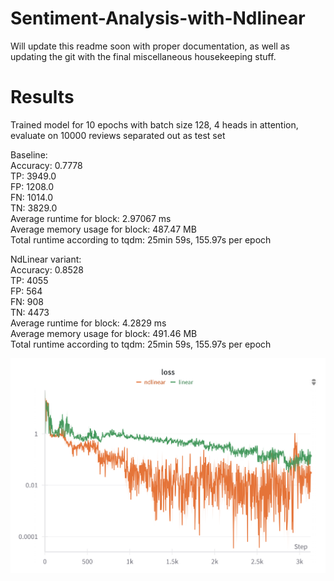 # Sentiment-Analysis-with-Ndlinear
Will update this readme soon with proper documentation, as well as updating the git with the final miscellaneous housekeeping stuff.

# Results
Trained model for 10 epochs with batch size 128, 4 heads in attention, evaluate on 10000 reviews separated out as test set

Baseline:<br>
Accuracy: 0.7778<br>
TP: 3949.0<br>
FP: 1208.0<br>
FN: 1014.0<br>
TN: 3829.0<br>
Average runtime for block: 2.97067 ms<br>
Average memory usage for block: 487.47 MB<br>
Total runtime according to tqdm: 25min 59s, 155.97s per epoch

NdLinear variant:<br>
Accuracy: 0.8528<br>
TP: 4055<br>
FP: 564<br>
FN: 908<br>
TN: 4473<br>
Average runtime for block: 4.2829 ms<br>
Average memory usage for block: 491.46 MB<br>
Total runtime according to tqdm: 25min 59s, 155.97s per epoch

 ![loss comparison](./loss_plot.png)